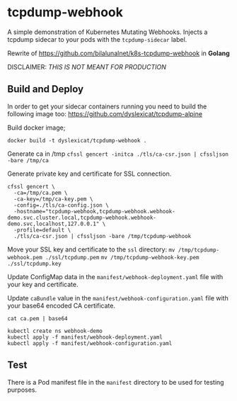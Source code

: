 # tcpdump-webhook

A simple demonstration of Kubernetes Mutating Webhooks. Injects a tcpdump sidecar to your pods with the `tcpdump-sidecar` label.

Rewrite of https://github.com/bilalunalnet/k8s-tcpdump-webhook in **Golang**

DISCLAIMER: *THIS IS NOT MEANT FOR PRODUCTION*

## Build and Deploy

In order to get your sidecar containers running you need to build the following image too: https://github.com/dyslexicat/tcpdump-alpine

Build docker image;

`docker build -t dyslexicat/tcpdump-webhook .`

Generate ca in /tmp
`cfssl gencert -initca ./tls/ca-csr.json | cfssljson -bare /tmp/ca`


Generate private key and certificate for SSL connection.

```
cfssl gencert \
  -ca=/tmp/ca.pem \
  -ca-key=/tmp/ca-key.pem \
  -config=./tls/ca-config.json \
  -hostname="tcpdump-webhook,tcpdump-webhook.webhook-demo.svc.cluster.local,tcpdump-webhook.webhook-demo.svc,localhost,127.0.0.1" \
  -profile=default \
  ./tls/ca-csr.json | cfssljson -bare /tmp/tcpdump-webhook
```

Move your SSL key and certificate to the `ssl` directory:
`mv /tmp/tcpdump-webhook.pem ./ssl/tcpdump.pem`
`mv /tmp/tcpdump-webhook-key.pem ./ssl/tcpdump.key`

Update ConfigMap data in the `manifest/webhook-deployment.yaml` file with your key and certificate.

Update `caBundle` value in the `manifest/webhook-configuration.yaml` file with your base64 encoded CA certificate.

`cat ca.pem | base64`

```
kubectl create ns webhook-demo
kubectl apply -f manifest/webhook-deployment.yaml
kubectl apply -f manifest/webhook-configuration.yaml
```

## Test

There is a Pod manifest file in the `manifest` directory to be used for testing purposes. 

